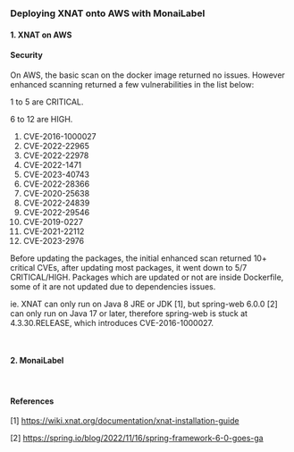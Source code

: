 ### Deploying XNAT onto AWS with MonaiLabel

#### 1. XNAT on AWS

#### Security 
On AWS, the basic scan on the docker image returned no issues. However enhanced scanning returned a few vulnerabilities in the list below:

1 to 5 are CRITICAL.

6 to 12 are HIGH.


1. CVE-2016-1000027
2. CVE-2022-22965
3. CVE-2022-22978
4. CVE-2022-1471
5. CVE-2023-40743
6. CVE-2022-28366
7. CVE-2020-25638
8. CVE-2022-24839
9. CVE-2022-29546
10. CVE-2019-0227
11. CVE-2021-22112
12. CVE-2023-2976

Before updating the packages, the initial enhanced scan returned 10+ critical CVEs, after updating most packages, it went down to 5/7 CRITICAL/HIGH. 
Packages which are updated or not are inside Dockerfile, some of it are not updated due to dependencies issues.

ie. XNAT can only run on Java 8 JRE or JDK [1], but spring-web 6.0.0 [2] can only run on Java 17 or later, therefore spring-web is stuck at 4.3.30.RELEASE, which introduces CVE-2016-1000027.

<br>

#### 2. MonaiLabel


<br>

#### References
[1] https://wiki.xnat.org/documentation/xnat-installation-guide

[2] https://spring.io/blog/2022/11/16/spring-framework-6-0-goes-ga
